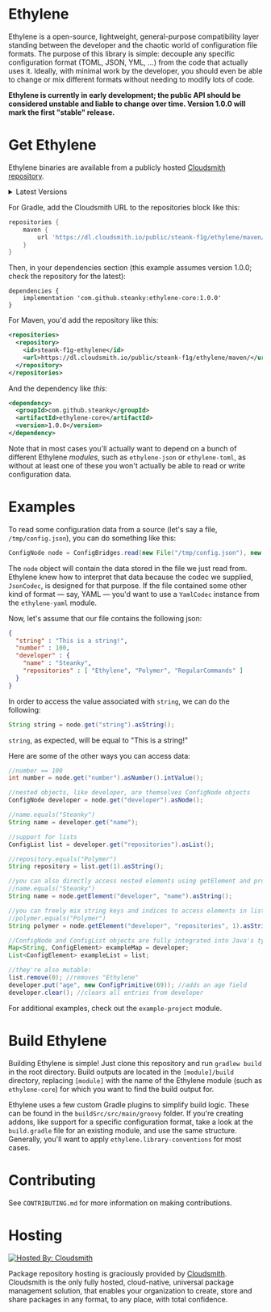 # Ethylene

Ethylene is a open-source, lightweight, general-purpose compatibility layer standing between the developer and the
chaotic world of configuration file formats. The purpose of this library is simple: decouple any specific configuration
format (TOML, JSON, YML, ...) from the code that actually uses it. Ideally, with minimal work by the developer, you
should even be able to change or mix different formats without needing to modify lots of code.

**Ethylene is currently in early development; the public API should be considered unstable and liable to change over
time. Version 1.0.0 will mark the first "stable" release.**

# Get Ethylene

Ethylene binaries are available from a publicly
hosted [Cloudsmith repository](https://cloudsmith.io/~steank-f1g/repos/ethylene/packages/).

<details>
  <summary>Latest Versions</summary>
  <ul>
    <li>
      <b>
        ethylene-core <br/> <a href="https://cloudsmith.io/~steank-f1g/repos/ethylene/packages/detail/maven/ethylene-core/latest/a=noarch;xg=com.github.steanky/"><img src="https://api-prd.cloudsmith.io/v1/badges/version/steank-f1g/ethylene/maven/ethylene-core/latest/a=noarch;xg=com.github.steanky/?render=true&show_latest=true" alt="Latest version of 'ethylene-core' @ Cloudsmith" /></a>
      </b>
    </li>
    <li>
      <b>
        ethylene-json <br/> <a href="https://cloudsmith.io/~steank-f1g/repos/ethylene/packages/detail/maven/ethylene-json/latest/a=noarch;xg=com.github.steanky/"><img src="https://api-prd.cloudsmith.io/v1/badges/version/steank-f1g/ethylene/maven/ethylene-json/latest/a=noarch;xg=com.github.steanky/?render=true&show_latest=true" alt="Latest version of 'ethylene-json' @ Cloudsmith" /></a>
      </b>
    </li>
    <li>
      <b>
        ethylene-toml <br/> <a href="https://cloudsmith.io/~steank-f1g/repos/ethylene/packages/detail/maven/ethylene-toml/latest/a=noarch;xg=com.github.steanky/"><img src="https://api-prd.cloudsmith.io/v1/badges/version/steank-f1g/ethylene/maven/ethylene-toml/latest/a=noarch;xg=com.github.steanky/?render=true&show_latest=true" alt="Latest version of 'ethylene-toml' @ Cloudsmith" /></a>
      </b>
    </li>
    <li>
      <b>
        ethylene-hjson <br/> <a href="https://cloudsmith.io/~steank-f1g/repos/ethylene/packages/detail/maven/ethylene-hjson/latest/a=noarch;xg=com.github.steanky/"><img src="https://api-prd.cloudsmith.io/v1/badges/version/steank-f1g/ethylene/maven/ethylene-hjson/latest/a=noarch;xg=com.github.steanky/?render=true&show_latest=true" alt="Latest version of 'ethylene-hjson' @ Cloudsmith" /></a>
      </b>
    </li>
    <li>
      <b>
        ethylene-yaml <br/> <a href="https://cloudsmith.io/~steank-f1g/repos/ethylene/packages/detail/maven/ethylene-yaml/latest/a=noarch;xg=com.github.steanky/"><img src="https://api-prd.cloudsmith.io/v1/badges/version/steank-f1g/ethylene/maven/ethylene-yaml/latest/a=noarch;xg=com.github.steanky/?render=true&show_latest=true" alt="Latest version of 'ethylene-yaml' @ Cloudsmith" /></a>
      </b>
    </li>
  </ul>
</details>

For Gradle, add the Cloudsmith URL to the repositories block like this:

```groovy
repositories {
    maven {
        url 'https://dl.cloudsmith.io/public/steank-f1g/ethylene/maven/'
    }
}
```

Then, in your dependencies section (this example assumes version 1.0.0; check the repository for the latest):

```
dependencies {
    implementation 'com.github.steanky:ethylene-core:1.0.0'
}
```

For Maven, you'd add the repository like this:

```xml
<repositories>
  <repository>
    <id>steank-f1g-ethylene</id>
    <url>https://dl.cloudsmith.io/public/steank-f1g/ethylene/maven/</url>
  </repository>
</repositories>
```

And the dependency like _this_:

```xml
<dependency>
  <groupId>com.github.steanky</groupId>
  <artifactId>ethylene-core</artifactId>
  <version>1.0.0</version>
</dependency>
```

Note that in most cases you'll actually want to depend on a bunch of different Ethylene _modules_, such
as `ethylene-json` or `ethylene-toml`, as without at least one of these you won't actually be able to read or write
configuration data.

# Examples

To read some configuration data from a source (let's say a file, `/tmp/config.json`), you can do something like this:

```java
ConfigNode node = ConfigBridges.read(new File("/tmp/config.json"), new JsonCodec()).asNode();
```

The `node` object will contain the data stored in the file we just read from. Ethylene knew how to interpret that data
because the codec we supplied, `JsonCodec`, is designed for that purpose. If the file contained some other kind of
format — say, YAML — you'd want to use a `YamlCodec` instance from the `ethylene-yaml` module.

Now, let's assume that our file contains the following json:

```json
{
  "string" : "This is a string!",
  "number" : 100,
  "developer" : {
    "name" : "Steanky",
    "repositories" : [ "Ethylene", "Polymer", "RegularCommands" ]
  }
}
```

In order to access the value associated with `string`, we can do the following:

```java
String string = node.get("string").asString();
```

`string`, as expected, will be equal to "This is a string!"

Here are some of the other ways you can access data:

```java
//number == 100
int number = node.get("number").asNumber().intValue();

//nested objects, like developer, are themselves ConfigNode objects
ConfigNode developer = node.get("developer").asNode();

//name.equals("Steanky")
String name = developer.get("name");

//support for lists
ConfigList list = developer.get("repositories").asList();

//repository.equals("Polymer")
String repository = list.get(1).asString();

//you can also directly access nested elements using getElement and providing a "path array" representing member names:
//name.equals("Steanky")
String name = node.getElement("developer", "name").asString();

//you can freely mix string keys and indices to access elements in lists using a path array:
//polymer.equals("Polymer")
String polymer = node.getElement("developer", "repositories", 1).asString();

//ConfigNode and ConfigList objects are fully integrated into Java's type system. they implement Map<String, ConfigElement> and List<ConfigElement>, respectively:
Map<String, ConfigElement> exampleMap = developer;
List<ConfigElement> exampleList = list;

//they're also mutable:
list.remove(0); //removes "Ethylene"
developer.put("age", new ConfigPrimitive(69)); //adds an age field
developer.clear(); //clears all entries from developer
```

For additional examples, check out the `example-project` module.

# Build Ethylene

Building Ethylene is simple! Just clone this repository and run `gradlew build` in the root directory. Build outputs are
located in the `[module]/build` directory, replacing `[module]` with the name of the Ethylene module (such
as `ethylene-core`) for which you want to find the build output for.

Ethylene uses a few custom Gradle plugins to simplify build logic. These can be found in the `buildSrc/src/main/groovy`
folder. If you're creating addons, like support for a specific configuration format, take a look at the `build.gradle`
file for an existing module, and use the same structure. Generally, you'll want to apply `ethylene.library-conventions`
for most cases.

# Contributing

See `CONTRIBUTING.md` for more information on making contributions.

# Hosting

[![Hosted By: Cloudsmith](https://img.shields.io/badge/OSS%20hosting%20by-cloudsmith-blue?logo=cloudsmith&style=for-the-badge)](https://cloudsmith.com)

Package repository hosting is graciously provided by  [Cloudsmith](https://cloudsmith.com).
Cloudsmith is the only fully hosted, cloud-native, universal package management solution, that enables your organization
to create, store and share packages in any format, to any place, with total confidence.
